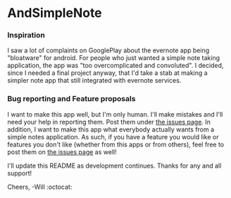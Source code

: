 AndSimpleNote
====================================

### Inspiration
I saw a lot of complaints on GooglePlay about the evernote app being "bloatware" for android. For people who 
just wanted a simple note taking application, the app was "too overcomplicated and convoluted".
I decided, since I needed a final project anyway, that I'd take a stab at making a simpler 
note app that still integrated with evernote services.

### Bug reporting and Feature proposals
I want to make this app well, but I'm only human. I'll make mistakes and I'll need your help in reporting them. 
Post them under [the issues page](https://github.com/wspurgin/AndSimpleNote/issues).
In addition, I want to make this app what everybody actually wants from a simple notes application. As such, 
if you have a feature you would like or features you don't like (whether from this apps or from others), 
feel free to post them on [the issues page](https://github.com/wspurgin/AndSimpleNote/issues) as well!

I'll update this README as development continues. Thanks for any and all support!

Cheers,
-Will
:octocat:
